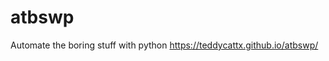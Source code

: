 # atbswp
Automate the boring stuff with python
<a href="https://teddycattx.github.io/atbswp/">https://teddycattx.github.io/atbswp/</a>
